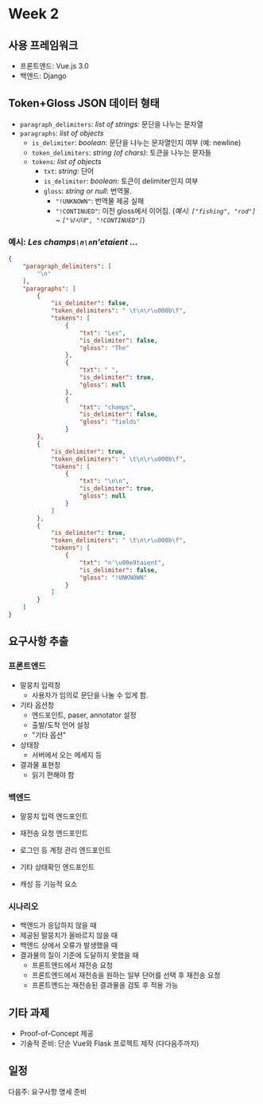 # Week 2

## 사용 프레임워크
- 프론트엔드: Vue.js 3.0
- 백엔드: Django

## Token+Gloss JSON 데이터 형태
- `paragraph_delimiters`: *list of strings*: 문단을 나누는 문자열
- `paragraphs`: *list of objects*
  - `is_delimiter`: *boolean*: 문단을 나누는 문자열인지 여부 (예: newline)
  - `token_delimiters`: *string (of chars)*: 토큰을 나누는 문자들
  - `tokens`: *list of objects*
    - `txt`: *string*: 단어
	- `is_delimiter`: *boolean*: 토큰이 delimiter인지 여부
	- `gloss`: *string or null*: 번역물.
	  - `"!UNKNOWN"`: 번역물 제공 실패
	  - `"!CONTINUED"`: 이전 gloss에서 이어짐. (*예시: `["fishing", "rod"]` ~ `["낚시대", "!CONTINUED"]`*)

### 예시: *Les champs`\n\n`n'etaient ...*
```json
{
	"paragraph_delimiters": [
		"\n"
	],
	"paragraphs": [
		{
			"is_delimiter": false,
			"token_delimiters": " \t\n\r\u000b\f",
			"tokens": [
				{
					"txt": "Les",
					"is_delimiter": false,
					"gloss": "The"
				},
				{
					"txt": " ",
					"is_delimiter": true,
					"gloss": null
				},
				{
					"txt": "champs",
					"is_delimiter": false,
					"gloss": "fields"
				}
		},
		{
			"is_delimiter": true,
			"token_delimiters": " \t\n\r\u000b\f",
			"tokens": [
				{
					"txt": "\n\n",
					"is_delimiter": true,
					"gloss": null
				}
			]
		},
		{
			"is_delimiter": true,
			"token_delimiters": " \t\n\r\u000b\f",
			"tokens": [
				{
					"txt": "n'\u00e9taient",
					"is_delimiter": false,
					"gloss": "!UNKNOWN"
				}
			]
		}
	]
}
```

## 요구사항 추출

### 프론트엔드
- 말뭉치 입력창
  - 사용자가 임의로 문단을 나눌 수 있게 함.
- 기타 옵션창
  - 엔드포인트, paser, annotator 설정
  - 출발/도착 언어 설정
  - "기타 옵션"
- 상태창
  - 서버에서 오는 메세지 등
- 결과물 표현창
  - 읽기 편해야 함

### 백엔드
- 말뭉치 입력 엔드포인트
- 재전송 요청 엔드포인트
- 로그인 등 계정 관리 엔드포인트
- 기타 상태확인 엔드포인트

- 캐싱 등 기능적 요소

### 시나리오
- 백엔드가 응답하지 않을 때
- 제공된 말뭉치가 올바르지 않을 때
- 백엔드 상에서 오류가 발생했을 때
- 결과물의 질이 기준에 도달하지 못했을 때
  - 프론트엔드에서 재전송 요청
  - 프론트엔드에서 재전송을 원하는 일부 단어를 선택 후 재전송 요청
  - 프론트엔드는 재전송된 결과물을 검토 후 적용 가능

## 기타 과제
- Proof-of-Concept 제공
- 기술적 준비: 단순 Vue와 Flask 프로젝트 제작 (다다음주까지)

## 일정
다음주: 요구사항 명세 준비